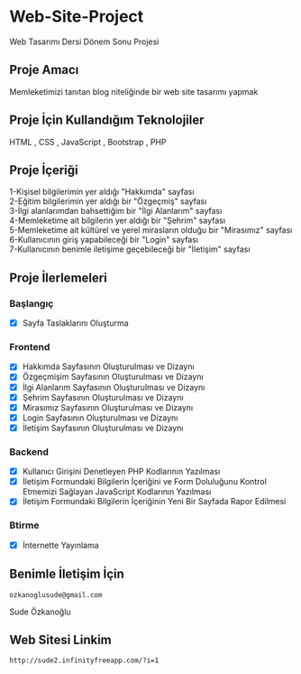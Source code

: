 # Web-Site-Project
Web Tasarımı Dersi Dönem Sonu Projesi

## Proje Amacı
Memleketimizi tanıtan blog niteliğinde bir web site tasarımı yapmak

## Proje İçin Kullandığım Teknolojiler
HTML , CSS , JavaScript , Bootstrap , PHP

## Proje İçeriği 
1-Kişisel bilgilerimin yer aldığı "Hakkımda" sayfası <br/>
2-Eğitim bilgilerimin yer aldığı bir "Özgeçmiş" sayfası <br/>
3-İlgi alanlarımdan bahsettiğim bir "İlgi Alanlarım" sayfası <br/>
4-Memleketime ait bilgilerin yer aldığı bir "Şehrim" sayfası <br/>
5-Memleketime ait kültürel ve yerel mirasların olduğu bir "Mirasımız" sayfası <br/>
6-Kullanıcının giriş yapabileceği bir "Login" sayfası <br/>
7-Kullanıcının benimle iletişime geçebileceği bir "İletişim" sayfası <br/>

## Proje İlerlemeleri 
### Başlangıç
- [x] Sayfa Taslaklarını Oluşturma
### Frontend 
- [x] Hakkımda Sayfasının Oluşturulması ve Dizaynı 
- [x] Özgeçmişim Sayfasının Oluşturulması ve Dizaynı
- [x] İlgi Alanlarım Sayfasının Oluşturulması ve Dizaynı
- [x] Şehrim Sayfasının Oluşturulması ve Dizaynı
- [x] Mirasımız Sayfasının Oluşturulması ve Dizaynı
- [x] Login Sayfasının Oluşturulması ve Dizaynı
- [x] İletişim Sayfasının Oluşturulması ve Dizaynı
### Backend
- [x] Kullanıcı Girişini Denetleyen PHP Kodlarının Yazılması
- [x] İletişim Formundaki Bilgilerin İçeriğini ve Form Doluluğunu Kontrol Etmemizi Sağlayan JavaScript Kodlarının Yazılması
- [x] İletişim Formundaki Bilgilerin İçeriğinin Yeni Bir Sayfada Rapor Edilmesi
### Btirme
- [x] İnternette Yayınlama

## Benimle İletişim İçin
	ozkanoglusude@gmail.com
Sude Özkanoğlu
## Web Sitesi Linkim 
	http://sude2.infinityfreeapp.com/?i=1
